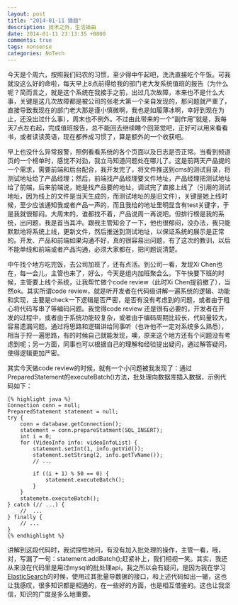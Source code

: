 ```yaml
---
layout: post
title: "2014-01-11 插曲"
description: 技术之外，生活插曲
date: 2014-01-11 23:13:35 +0800
comments: true
tags: nonsense
categories: NoTech
---
```


今天是个周六，按照我们码农的习惯，至少得中午起吧，洗洗直接吃个午饭。可我就没这么好的命啦，每天早上8点前得给我的部门老大发系统值班的报告（为什么呢？简而言之，就是这个系统在我接手之前，出过几次故障，本来也不是什么大事，关键是这几次故障都是被公司的张老大第一个亲自发现的，那问题就严重了，直接导致我现在的部门老大那是谨小慎微啊，我也是如履薄冰啊，幸好到现在为止，还没出过什么事），周末也不例外。不过由此带来的一个“副作用”就是，我每天7点左右起，完成值班报告，总不能回去继续睡个回笼觉吧，正好可以用来看看书，或者读读英语，现在都养成习惯了，算是额外的一个收获吧。

早上也没什么异常报警，照例看看系统的各个页面以及日志是否正常。当看到频道页的一个榜单时，感觉不对劲，我立马知道问题处在哪儿了。这是前两天产品提的一个需求，需要前端和后台配合，我开发完了，将文件推送到cms的测试目录，将测试地址给了产品经理；然后，前端找产品经理要文件地址，产品经理把测试地址给了前端，后来前端说，她是找产品要的地址，调试完了直接上线了（引用的测试地址，因为线上的文件是当天生成的，而测试地址的是旧文件），关键是她上线时候，至少应该通知我或者产品一声的，而且我给的地址里明显含有test关键字，于是我就很郁闷。大周末的，谁都找不着，产品说周一再说吧。但排行榜是我的系统，出问题，我是首当其冲。跟我主管知会了一下，他也很郁闷，没办法，我只能默默地将系统上线，更新文件，然后推送到测试地址，以保证系统的展示是正常的。开发、产品和前端如果沟通不好，真的很容易出问题，有了这次的教训，以后不能单线和前端或者产品沟通，必须大家都在，把问题说清楚。

<!--more-->

中午找个地方吃完饭，去公司加班了，还有点活。到公司一看，发现Xi Chen也在，每一会儿，主管也来了，好么，今天是组内加班聚会么。下午快要下班的时候，主管要上线个系统，让我帮忙做个code review（此时Xi Chen提前撤了），当然ok。其实所谓code review，就是听开发者在代码级讲解一遍系统的逻辑、功能和实现，主要是check一下逻辑是否严密，是否有没有考虑到的问题，或者由于粗心将代码写串了等编码问题。我觉得code review 还是很有必要的，开发者在开发的过程中，或者由于系统功能较复杂，或者由于编码周期比较长，代码量较大，容易遗漏问题。通过将思路和逻辑讲给同事听（也许他不一定对系统多么熟悉），相当于捋一遍思路，有的时候自己就能发现，噢，原来这个地方还有个问题没有考虑到呢；另一方面，同事也可以根据自己的理解和经验提出疑问，通过解答疑问，使得逻辑更加严密。

其实今天做code review的时候，就有一个小问题被我发现了：通过PreparedStatement的executeBatch()方法，批处理向数据库插入数据，示例代码如下：

	{% highlight java %}
	Connection conn = null;
	PreparedStatement statement = null;
	try {
		conn = database.getConnection();
		statement = conn.prepareStatment(SQL_INSERT);
		int i = 0;
		for (VideoInfo info: videoInfoList) {
			statement.setInt(1, info.getVid());
			statement.setString(2, info.getTvName());
			// ...

			if ((i + 1) % 50 == 0) {
				statement.executeBatch();
			}
		}
		statemetn.executeBatch();
	} catch (// ...) {
		//	...
	} finally {
		// ...
	}
	{% endhighlight %}

讲解到这段代码时，我试探性地问，有没有加入批处理的操作，主管一看，哦，对，写漏了一句：statement.addBatch();赶紧补上，我们相视一笑。其实，我还从来没在代码里是用过mysql的批处理api，我之所以会有疑问，是因为我在学习[ElasticSearch](http://www.elasticsearch.org/)的时候，使用过其批量导数据的接口，和上述代码如出一辙，这也让我感叹，很多知识都是相通的，在一些好的方面，也是相互借鉴的。这也让我坚信，知识的广度是多么地重要。

